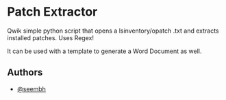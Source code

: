 # Patch Extractor

Qwik simple python script that opens a lsinventory/opatch .txt and extracts installed patches.
Uses Regex!

It can be used with a template to generate a Word Document as well. 

## Authors

- [@seembh](https://www.github.com/seembh)

